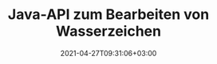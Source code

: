 ---
############################# Static ############################
layout: "product"
date: 2021-04-27T09:31:06+03:00
draft: false

product: "Watermark"
product_tag: "watermark"
platform: "Java"
platform_tag: "java"

############################# Head ############################
head_title: "Java-API zum Hinzufügen von Suchen und Entfernen von Wasserzeichen zu PDF-Word-Excel-Bildern"
head_description: "Wasserzeichen-API für Java-Dokumente – Generieren, suchen und entfernen Sie Wasserzeichen aus Dokumenten: PDF, Word, Excel, Präsentationen, Visio, E-Mail und Bilddateiformate."

############################# Header ############################
title: "Java-API zum Bearbeiten von Wasserzeichen"
description: "Entwickeln Sie Java-Anwendungen, um Bild- und Textwasserzeichen mit intelligenter Suche und robuster Sicherheit durchzuführen."
button:
    enable: true

############################# SubMenu ############################
submenu:
    enable: true
    
    left:
        img_alt: "GroupDocs.Watermark for Java"
        image: "/border/groupdocs-watermark-java.svg"
        product: "GroupDocs.Watermark"
        platform: "Java"

    middle:
        button:
            # button loop
            - link: "#overview"
              text: "Überblick"

            # button loop
            - link: "#features"
              text: "Merkmale"

            # button loop
            - link: "#support"
              text: "Support"

            # button loop
            - link: "https://products.groupdocs.app/watermark"
              text: "Live Demo"

            # button loop
            - link: "https://purchase.groupdocs.com/pricing/watermark/java"
              text: "Preisgestaltung"

    right:
        link_download: "https://downloads.groupdocs.com/watermark"
        link_learn: "https://docs.groupdocs.com/watermark/java/"
        link_buy: "https://purchase.groupdocs.com"

############################# Überblick ############################
overview:
    enable: true
    content: |
      Mit GroupDocs.Watermark for Java können Sie Geschäftsanwendungen erstellen, mit denen Ihre Endbenutzer neue Wasserzeichen anwenden und vorhandene Wasserzeichen in Dateien mit unterstützten Formaten suchen und löschen können. Sie können vielen Dateiformaten digitale Wasserzeichen programmgesteuert zuweisen und die leistungsstarken intelligenten Suchfunktionen nutzen. GroupDocs.Watermark für Java bietet verschiedene integrierte Sicherheitsmaßnahmen, die eingesetzt werden können, um den Missbrauch digitaler Dokumente zu verhindern, die vertrauliche Informationen oder Inhalte geistigen Eigentums enthalten.
    tabs:
      enable: true     
      
      ## TAB ONE ##
      tab_one:
        description: |
          Nachfolgend finden Sie eine Übersicht über GroupDocs.Watermark für Java:

        rright:
          enable: true
          icon: "fab fa-html5"
          title: "Überblick"
          content: |
            * Wasserzeichen hinzufügen und entfernen
            * Wasserzeichen suchen & ersetzen
            * Suche nach Formatierung
            * Suche nach Bildvergleich
            * Arbeiten Sie mit Kopf- und Fußzeilen
            * Arbeiten Sie mit Hintergrundbildern
            * Mit Anhängen arbeiten
            * Seiten rastern
            * Wenden Sie Bearbeitungsbeschränkungen an
      
      ## TAB TWO ##
      tab_two:
        description: |
          Unterstützte [Dokumentformate und Wasserzeichentyp](https://docs.groupdocs.com/watermark/java/supported-document-formats/) für jedes Format sind unten aufgeführt:

        left:
          enable: true
          table:
            # table loop
            - title: "Microsoft Office"
              content: |
                * **Word:** DOC, DOCX, DOCM, DOT, DOTX, DOTM, RTF, TXT
                * **Excel:** XLS, XLSX, XLSM, XLSB, XLTM, XLT, XLTM, XLTX, XLAM, SXC, SpreadsheetML
                * **PowerPoint:** PPT, PPTX, PPS, PPSX, PPSM, POT, POTM, POTX, PPTM
                * **Visio:** VSD, VDX, VSS, VSSX, VSX, VST, VSTX, VTX, VSDX, VDW, VSTM, VSSM, VSDM

            # table loop
            - title: "Wasserzeichen hinzufügen"
              content: |
                * **PDF**: XObject, Artifact, Annotation
                * **Word**: Shape
                * **Excel**: Shape, Header & Footer
                * **PowerPoint**: Shape
                * **Visio**: Shape
                * **Rasterbild**: Text, Image
                * **Mehrseitiges Tiff**: Text, Image
                * **Animiertes GIF**: Text, Image

        right:
          enable: true
          table:
            # table loop
            - title: "PDF- und Bilddokumente"
              content: |
                * **Portables Dokumentenformat**: PDF
                * **Open Document**: ODT
                * **Email**: EML, MSG, EMLX, OFT
                * **Bilder**: PNG, BMP, GIF, JPG, JPEG, JP2, TIF, TIFF, WebP

            # table loop
            - title: "Wasserzeichen entfernen"
              content: |
                * **PDF**: XObject, Artefakt, Anmerkung, normaler Text
                * **Wort**: Form, normaler Text
                * **Excel**: Form, Kopf- und Fußzeile, Hintergrundbild, Text und Formeln in Zellen
                * **PowerPoint**: Form
                * **Visio**: Form, Diagrammkommentare
                * **E-Mail**: Angehängte und eingebettete Bilder, Betreff- und Textfragmente

      ## TAB THREE ##
      tab_three:
        description: |
          GroupDocs.Watermark für Java unterstützt folgende Betriebssysteme, Frameworks & Package Manager:
        
        left:
          enable: true
          table:
            # table loop
            - icon: "fab fa-windows"
              title: "Betriebssysteme"
              content: |
                * Microsoft Windows Desktop
                * Microsoft Windows Server
                * Linux
                * MacOS

            # table loop
            - icon: "fas fa-code"
              title: "Unterstützte Frameworks"
              content: |
                * Java 7 (1.7) und höher

        right:
          enable: true
          table:
            # table loop
            - icon: "fas fa-cogs"
              title: "Entwicklungsumgebungen"
              content: |
                * NetBeans
                * IntelliJ IDEA
                * Eclipse
            # table loop
            - icon: "fas fa-tools"
              title: "Build-Automatisierungstool"
              content: |
                * Maven

############################# Merkmale ############################
features:
    enable: true
    title: "GroupDocs.Watermark for Java Merkmale"

    feature:
      # feature loop
      - icon: "fas fa-copy"
        content: "Ziehen Sie alle Dokumente verschiedener Formate aus einem Ordner und wenden Sie Wasserzeichen an oder entfernen Sie sie"

      # feature loop
      - icon: "fas fa-eye"
        content: "Verwenden oder löschen Sie Wasserzeichen aus einem bestimmten Abschnitt oder einem vollständigen Dokument"
      
      # feature loop
      - icon: "fas fa-file-powerpoint"
        content: "Anfügen von Wasserzeichen an ausgewählte Frames eines Bildes mit mehreren Frames"

      # feature loop
      - icon: "fas fa-code"
        content: "Verstecktes Wasserzeichen auf PDF anwenden, um beim Drucken des Dokuments zu erscheinen"

      # feature loop
      - icon: "fas fa-cloud"
        content: "Verwenden Sie Wasserzeichen für Anhänge in einem Excel-Dokument und alle Bildformen in Folien"

      # feature loop
      - icon: "fas fa-remove-format"
        content: "Platzieren Sie Wasserzeichen oder löschen Sie es aus den Hintergrundbildern von Folien oder Excel-Tabellen"

      # feature loop
      - icon: "fas fa-comment-slash"
        content: "Setzen Sie das Wasserzeichen auf unterstützte Dateien in Anhängen einer E-Mail oder PDF-Datei"

      # feature loop
      - icon: "fas fa-location-arrow"
        content: "Hinzufügen oder Löschen von Wasserzeichen als XObject, Artefakte und Anmerkungen in PDF-Dateien"

      # feature loop
      - icon: "fas fa-border-all"
        content: "Löschen Sie mit Wasserzeichen übereinstimmenden Text mit einer bestimmten Formatierung"

      # feature loop
      - icon: "fas fa-wrench"
        content: "Finden Sie Bildwasserzeichen, die einem bestimmten Bild ähneln"

      # feature loop
      - icon: "fas fa-columns"
        content: "Identifizieren Sie Textwasserzeichen, auch wenn sich zwischen Buchstaben unlesbare Zeichen befinden"

      # feature loop
      - icon: "fas fa-file-word"
        content: "Suchen Sie nach Wasserzeichen basierend auf bestimmten Parametern oder indem Sie mehrere Kriterien zuweisen"

      # feature loop
      - icon: "fas fa-envelope"
        content: "Geben Sie die Schriftartformatierung an, um passendes Textwasserzeichen zu finden"

      # feature loop
      - icon: "fas fa-print"
        content: "Holen Sie sich Seiten-, Folien- und Zellenabmessungen für die absolute Größe und Positionierung des Wasserzeichens"

      # feature loop
      - icon: "fas fa-file-archive"
        content: "Wasserzeichen anwenden to Images inside any Header & Footer in Supported Document Formats"

      # feature loop
      - icon: "fas fa-lock"
        content: "Fügen Sie Wasserzeichen zu Bildformen in einem Word-Dokument hinzu und schränken Sie die Bearbeitung von Wasserzeichen ein"

      # feature loop
      - icon: "fas fa-file-code"
        content: "Sicheres Textwasserzeichen in Präsentationen mit unlesbaren Zeichen"
      
      # feature loop
      - icon: "fas fa-fill-drip"
        content: "Schützen Sie Wasserzeichen in PDF-Dokumenten, indem Sie einzelne Seiten oder das gesamte Dokument rastern"

      # feature loop
      - icon: "fas fa-file-excel"
        content: "Ändern Sie die Textformatierung beim Ersetzen des aktuellen Textwasserzeichens"

      # feature loop
      - icon: "fas fa-heading"
        content: "Richten Sie das Wasserzeichen in der PDF-Datei am Anschnitt-, Art-, Zuschneide- oder Beschnittrahmen aus"

    more_feature:
      # more_feature_loop
      - title: "Verwenden Sie Wasserzeichen"
        content: |
          GroupDocs.Watermark für Java ermöglicht Ihnen, mit zahlreichen Arten von Wasserzeichen zu arbeiten. Es ist nur eine Frage von wenigen Codezeilen, um Wasserzeichen jeglicher Art hinzuzufügen. Das folgende Beispiel zeigt, wie Sie mit Java ein Bildwasserzeichen in ein Word-Dokument einfügen können:
          
          ```java
          Document doc = Document.load(Common.mapSourceFilePath("D://test.docx"));
          Font font = new Font("Times New Roman", 12);
          TextWatermark watermark = new TextWatermark("Test watermark", font);

          // Set sizing type
          watermark.setSizingType(SizingType.ScaleToParentDimensions);

          // Set watermark scale
          watermark.setScaleFactor(0.5);

          doc.addWatermark(watermark);
          doc.save(Common.mapOutputFilePath("D://test.docx"));
          doc.close();
          ```
      # more_feature_loop
      - title: "Fügen Sie Wasserzeichen zu Dateien verschiedener Formate in einem Go hinzu"
        content: "Mit GroupDocs.Watermark for Java API können Sie Wasserzeichen aller in einem bestimmten Ordner vorhandenen Dokumente im Stapelmodus hinzufügen oder entfernen. Es spielt keine Rolle, ob die Dokumente unterschiedliche Formate haben, GroupDocs.Watermark für Java wird Wasserzeichen genau auf alle Dateien anwenden."

      # more_feature_loop
      - title: "Weisen Sie Ihren Wasserzeichen narrensichere Sicherheit zu"
        content: "Mit minimalem Code können Sie Ihren Wasserzeichen narrensichere Sicherheit zuweisen und es für jedes Tool von Drittanbietern extrem schwierig machen, Ihr zugewiesenes Wasserzeichen aus der PDF-Datei zu ändern oder zu entfernen. Dies liegt daran, dass Sie mit GroupDocs.Watermark für Java alle Seiten einer PDF-Datei in gerasterte Bilder konvertieren können. Dieser Ansatz macht Ihre digitalen Wasserzeichen sicher, während ihre Qualität nahezu original bleibt."

############################# Support ############################
support:
    enable: true

############################# Solutions ############################
solutions:
    enable: true
    title: "GroupDocs.Watermark bietet APIs zum Anzeigen von Dokumenten für andere beliebte Entwicklungsumgebungen"

    solution:
        # solution loop
        - img_alt: "GroupDocs.Watermark for .NET"
          image: "/border/groupdocs-watermark-net.svg"
          product: "GroupDocs.Watermark"
          platform: ".NET"
          link: "/watermark/net/"

############################# Back to top ###############################
back_to_top:
  enable: true
---